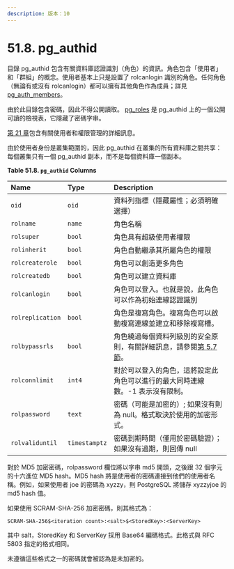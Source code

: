 ```yaml
---
description: 版本：10
---
```


# 51.8. pg\_authid

目錄 pg\_authid 包含有關資料庫認證識別（角色）的資訊。角色包含「使用者」和「群組」的概念。使用者基本上只是設置了 rolcanlogin 識別的角色。任何角色（無論有或沒有 rolcanlogin）都可以擁有其他角色作為成員；詳見 [pg\_auth\_members](pg_auth_members.md)。

由於此目錄包含密碼，因此不得公開讀取。 [pg\_roles](pg_roles.md) 是 pg\_authid 上的一個公開可讀的檢視表，它隱藏了密碼字串。

[第 21 章](../../server-administration/21.-zi-liao-ku-jiao-se/)包含有關使用者和權限管理的詳細訊息。

由於使用者身份是叢集範圍的，因此 pg\_authid 在叢集的所有資料庫之間共享：每個叢集只有一個 pg\_authid 副本，而不是每個資料庫一個副本。

**Table 51.8. `pg_authid` Columns**

| Name | Type | Description |
| :--- | :--- | :--- |
| `oid` | `oid` | 資料列指標（隱藏屬性；必須明確選擇） |
| `rolname` | `name` | 角色名稱 |
| `rolsuper` | `bool` | 角色具有超級使用者權限 |
| `rolinherit` | `bool` | 角色自動繼承其所屬角色的權限 |
| `rolcreaterole` | `bool` | 角色可以創造更多角色 |
| `rolcreatedb` | `bool` | 角色可以建立資料庫 |
| `rolcanlogin` | `bool` | 角色可以登入。也就是說，此角色可以作為初始連線認證識別 |
| `rolreplication` | `bool` | 角色是複寫角色。複寫角色可以啟動複寫連線並建立和移除複寫槽。 |
| `rolbypassrls` | `bool` | 角色繞過每個資料列級別的安全原則，有關詳細訊息，請參閱[第 5.7 節](../../the-sql-language/ddl/5.7.-zi-liao-lie-an-quan-yuan-ze.md)。 |
| `rolconnlimit` | `int4` | 對於可以登入的角色，這將設定此角色可以進行的最大同時連線數。-1 表示沒有限制。 |
| `rolpassword` | `text` | 密碼（可能是加密的）; 如果沒有則為 null。格式取決於使用的加密形式。 |
| `rolvaliduntil` | `timestamptz` | 密碼到期時間（僅用於密碼驗證）；如果沒有過期，則回傳 null |

對於 MD5 加密密碼，rolpassword 欄位將以字串 md5 開頭，之後跟 32 個字元的十六進位 MD5 hash。MD5 hash 將是使用者的密碼連接到他們的使用者名稱。例如，如果使用者 joe 的密碼為 xyzzy，則 PostgreSQL 將儲存 xyzzyjoe 的 md5 hash 值。

如果使用 SCRAM-SHA-256 加密密碼，則其格式為：

```text
SCRAM-SHA-256$<iteration count>:<salt>$<StoredKey>:<ServerKey>
```

其中 salt，StoredKey 和 ServerKey 採用 Base64 編碼格式。此格式與 RFC 5803 指定的格式相同。

未遵循這些格式之一的密碼就會被認為是未加密的。

